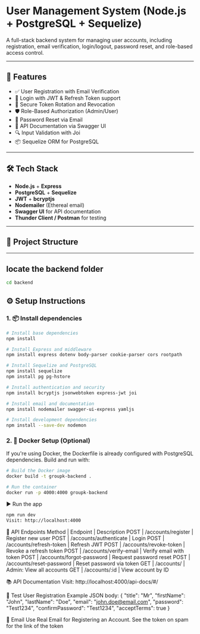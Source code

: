 # User Management System (Node.js + PostgreSQL + Sequelize)

A full-stack backend system for managing user accounts, including registration, email verification, login/logout, password reset, and role-based access control.

---

## 🚀 Features

- ✅ User Registration with Email Verification
- 🔐 Login with JWT & Refresh Token support
- 🔁 Secure Token Rotation and Revocation
- 🛡️ Role-Based Authorization (Admin/User)
- 📩 Password Reset via Email
- 📄 API Documentation via Swagger UI
- 🔍 Input Validation with Joi
- 📦 Sequelize ORM for PostgreSQL

---

## 🛠️ Tech Stack

- **Node.js** + **Express**
- **PostgreSQL** + **Sequelize**
- **JWT** + **bcryptjs**
- **Nodemailer** (Ethereal email)
- **Swagger UI** for API documentation
- **Thunder Client / Postman** for testing

---

## 📁 Project Structure


---

## locate the backend folder
```bash
cd backend
```

## ⚙️ Setup Instructions

### 1. 📦 Install dependencies

```bash
# Install base dependencies
npm install

# Install Express and middleware
npm install express dotenv body-parser cookie-parser cors rootpath

# Install Sequelize and PostgreSQL
npm install sequelize
npm install pg pg-hstore

# Install authentication and security
npm install bcryptjs jsonwebtoken express-jwt joi

# Install email and documentation
npm install nodemailer swagger-ui-express yamljs

# Install development dependencies
npm install --save-dev nodemon
```

### 2. 🐳 Docker Setup (Optional)

If you're using Docker, the Dockerfile is already configured with PostgreSQL dependencies. Build and run with:

```bash
# Build the Docker image
docker build -t groupk-backend .

# Run the container
docker run -p 4000:4000 groupk-backend
```

▶️ Run the app
```bash
npm run dev
Visit: http://localhost:4000
```

🔑 API Endpoints
Method | Endpoint | Description
POST | /accounts/register | Register new user
POST | /accounts/authenticate | Login
POST | /accounts/refresh-token | Refresh JWT
POST | /accounts/revoke-token | Revoke a refresh token
POST | /accounts/verify-email | Verify email with token
POST | /accounts/forgot-password | Request password reset
POST | /accounts/reset-password | Reset password via token
GET | /accounts/ | Admin: View all accounts
GET | /accounts/:id | View account by ID

📚 API Documentation
Visit: http://localhost:4000/api-docs/#/

🧪 Test User Registration
Example JSON body:
{
  "title": "Mr",
  "firstName": "John",
  "lastName": "Doe",
  "email": "john.doe@email.com",
  "password": "Test1234",
  "confirmPassword": "Test1234",
  "acceptTerms": true
}

📩 Email 
Use Real Email for Registering an Account. See the token on spam for the link of the token
 